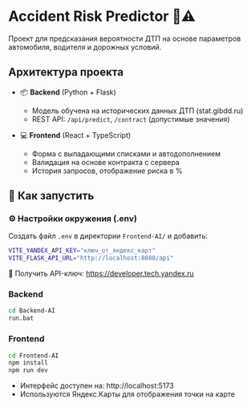# Accident Risk Predictor 🚗⚠️

Проект для предсказания вероятности ДТП на основе параметров автомобиля, водителя и дорожных условий.

## Архитектура проекта

- 📦 **Backend** (Python + Flask)
  - Модель обучена на исторических данных ДТП (stat.gibdd.ru)
  - REST API: `/api/predict`, `/contract` (допустимые значения)

- 💻 **Frontend** (React + TypeScript)
  - Форма с выпадающими списками и автодополнением
  - Валидация на основе контракта с сервера
  - История запросов, отображение риска в %

## 🚀 Как запустить

### ⚙️ Настройки окружения (.env)
Создать файл `.env` в директории `Frontend-AI/` и добавить:

```bash
VITE_YANDEX_API_KEY="ключ_от_яндекс_карт"
VITE_FLASK_API_URL="http://localhost:8080/api"
```
🔑 Получить API-ключ: https://developer.tech.yandex.ru

### Backend

```bash
cd Backend-AI
run.bat
```

### Frontend

```bash
cd Frontend-AI
npm install
npm run dev
```
- Интерфейс доступен на: http://localhost:5173
- Используются Яндекс.Карты для отображения точки на карте
